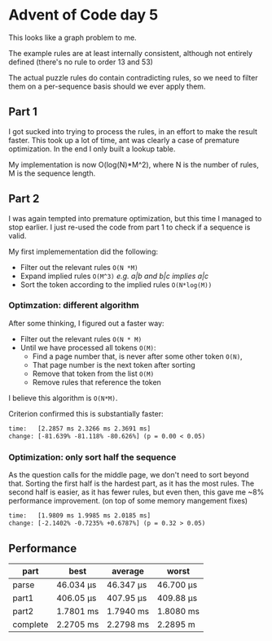 # Advent of Code day 5

This looks like a graph problem to me.

The example rules are at least internally consistent, although not entirely defined (there's no rule to order 13 and 53)

The actual puzzle rules do contain contradicting rules, so we need to filter them on a per-sequence basis should we ever apply them.

## Part 1

I got sucked into trying to process the rules, in an effort to make the result faster. This took up a lot of time, ant was clearly a case of premature optimization. In the end I only built a lookup table.

My implementation is now O(log(N)*M^2), where N is the number of rules, M is the sequence length.

## Part 2

I was again tempted into premature optimization, but this time I managed to stop earlier. I just re-used the code from part 1 to check if a sequence is valid.

My first implemementation did the following:

* Filter out the relevant rules `O(N *M)`
* Expand implied rules `O(M^3)`  _e.g. a|b and b|c implies a|c_
* Sort the token according to the implied rules `O(N*log(M))`

### Optimzation: different algorithm

After some thinking, I figured out a faster way:

* Filter out the relevant rules `O(N * M)`
* Until we have processed all tokens `O(M)`:
  * Find a page number that, is never after some other token `O(N)`,
  * That page number is the next token after sorting
  * Remove that token from the list `O(M)`
  * Remove rules that reference the token

I believe this algorithm is `O(N*M)`.

Criterion confirmed this is substantially faster:

```txt
time:   [2.2857 ms 2.3266 ms 2.3691 ms]                                   
change: [-81.639% -81.118% -80.626%] (p = 0.00 < 0.05)
```

### Optimization: only sort half the sequence

As the question calls for the middle page, we don't need to sort beyond that. Sorting the first half is the hardest part, as it has the most rules. The second half is easier, as it has fewer rules, but even then, this gave me ~8% performance improvement. (on top of some memory mangement fixes)

```txt
time:   [1.9809 ms 1.9985 ms 2.0185 ms]                                
change: [-2.1402% -0.7235% +0.6787%] (p = 0.32 > 0.05)
```

## Performance

| part | best | average | worst |
|---|---|---|---|
|parse | 46.034 µs | 46.347 µs | 46.700 µs |
|part1 | 406.05 µs | 407.95 µs | 409.88 µs |
|part2 | 1.7801 ms | 1.7940 ms | 1.8080 ms  |
|complete |  2.2705 ms | 2.2798 ms | 2.2895 m|

